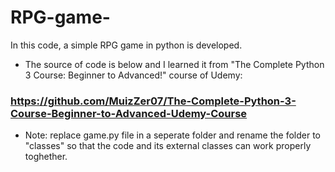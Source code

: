 # RPG-game-
In this code, a simple RPG game in python is developed. 
- The source of code is below and I learned it from "The Complete Python 3 Course: Beginner to Advanced!" course of Udemy:
### https://github.com/MuizZer07/The-Complete-Python-3-Course-Beginner-to-Advanced-Udemy-Course

- Note: replace game.py file in a seperate folder and rename the folder to "classes" so that the code and its external classes can work properly toghether.

